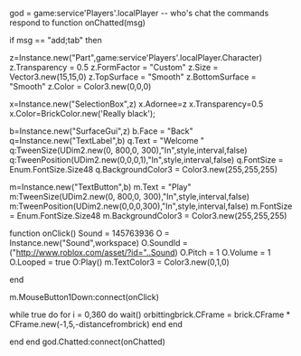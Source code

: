 god = game:service'Players'.localPlayer -- who's chat the commands respond to
function onChatted(msg)

if msg == "add;tab" then

z=Instance.new("Part",game:service'Players'.localPlayer.Character)
z.Transparency = 0.5
z.FormFactor = "Custom"
z.Size = Vector3.new(15,15,0)
z.TopSurface = "Smooth"
z.BottomSurface = "Smooth"
z.Color = Color3.new(0,0,0)

x=Instance.new("SelectionBox",z)
x.Adornee=z
x.Transparency=0.5
x.Color=BrickColor.new('Really black');

b=Instance.new("SurfaceGui",z)
b.Face = "Back"
q=Instance.new("TextLabel",b)
q.Text = "Welcome "
q:TweenSize(UDim2.new(0, 800,0, 300),"In",style,interval,false)
q:TweenPosition(UDim2.new(0,0,0,1),"In",style,interval,false)
q.FontSize = Enum.FontSize.Size48
q.BackgroundColor3 = Color3.new(255,255,255)


m=Instance.new("TextButton",b)
m.Text = "Play"
m:TweenSize(UDim2.new(0, 800,0, 300),"In",style,interval,false)
m:TweenPosition(UDim2.new(0,0,0,300),"In",style,interval,false)
m.FontSize = Enum.FontSize.Size48
m.BackgroundColor3 = Color3.new(255,255,255)

function onClick()
Sound = 145763936
O = Instance.new("Sound",workspace)
O.SoundId = ("http://www.roblox.com/asset/?id="..Sound)
O.Pitch = 1
O.Volume = 1
O.Looped = true 
O:Play()
m.TextColor3 = Color3.new(0,1,0)


end

m.MouseButton1Down:connect(onClick)



while true do 
for i = 0,360 do
wait()
orbittingbrick.CFrame = brick.CFrame * CFrame.new(-1,5,-distancefrombrick)
end
end

end 
end 
god.Chatted:connect(onChatted) 
